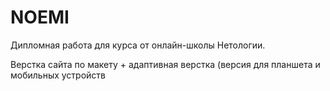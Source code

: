 # NOEMI
Дипломная работа  для курса от  онлайн-школы Нетологии. 

Верстка сайта по макету + адаптивная верстка (версия для планшета и мобильных устройств
